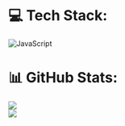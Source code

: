 



# 💻 Tech Stack:
![JavaScript](https://img.shields.io/badge/javascript-%23323330.svg?style=for-the-badge&logo=javascript&logoColor=%23F7DF1E)
# 📊 GitHub Stats:
![](https://github-readme-stats.vercel.app/api?username=sn2w&theme=dark&hide_border=false&include_all_commits=false&count_private=false)<br/>
![](https://github-readme-streak-stats.herokuapp.com/?user=sn2w&theme=dark&hide_border=false)<br/>



